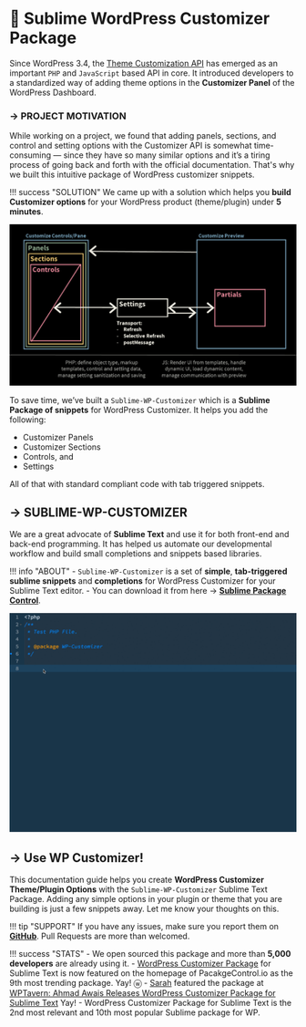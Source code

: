 # 🍒 Sublime WordPress Customizer Package

Since WordPress 3.4, the [Theme Customization API](https://codex.wordpress.org/Theme_Modification_API) has emerged as an important `PHP` and `JavaScript` based API in core. It introduced developers to a standardized way of adding theme options in the **Customizer Panel** of the WordPress Dashboard.

### → PROJECT MOTIVATION

While working on a project, we found that adding panels, sections, and control and setting options with the Customizer API is somewhat time-consuming — since they have so many similar options and it’s a tiring process of going back and forth with the official documentation. That's why we built this intuitive package of WordPress customizer snippets.

!!! success "SOLUTION"
    We came up with a solution which helps you **build Customizer options** for your WordPress product (theme/plugin) under **5 minutes**.

[![Customizer object relationships and high-level API structure](/media/1.png)](https://developer.wordpress.org/themes/customize-api/customizer-objects/)


To save time, we’ve built a `Sublime-WP-Customizer` which is a **Sublime Package of snippets** for WordPress Customizer. It helps you add the following:

- Customizer Panels
- Customizer Sections
- Controls, and
- Settings 

All of that with standard compliant code with tab triggered snippets. 

## → SUBLIME-WP-CUSTOMIZER

We are a great advocate of **Sublime Text** and use it for both front-end and back-end programming. It has helped us automate our developmental workflow and build small completions and snippets based libraries. 

!!! info "ABOUT"
    - `Sublime-WP-Customizer` is a set of **simple**, **tab-triggered sublime snippets** and **completions** for WordPress Customizer for your Sublime Text editor.
    - You can download it from here → **[Sublime Package Control](https://packagecontrol.io/packages/WordPress%20Customizer)**.


![](/media/2.gif)

## → Use WP Customizer!
This documentation guide helps you create **WordPress Customizer Theme/Plugin Options** with the `Sublime-WP-Customizer` Sublime Text Package. Adding any simple options in your plugin or theme that you are building is just a few snippets away. Let me know your thoughts on this. 

!!! tip "SUPPORT"
        If you have any issues, make sure you report them on **[GitHub](https://github.com/ahmadawais/Sublime-WP-Customizer)**. Pull Requests are more than welcomed.

!!! success "STATS"
    - We open sourced this package and more than **5,000 developers** are already using it.
    - [WordPress Customizer Package](https://packagecontrol.io/packages/WordPress%20Customizer) for Sublime Text is now featured on the homepage of PacakgeControl.io as the 9th most trending package. Yay! ⓦ
    - [Sarah](https://twitter.com/pollyplummer) featured the package at [WPTavern: Ahmad Awais Releases WordPress Customizer Package for Sublime Text](https://twitter.com/pollyplummer) Yay!
    - WordPress Customizer Package for Sublime Text is the 2nd most relevant and 10th most popular Sublime package for WP.

